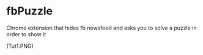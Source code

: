 # fbPuzzle
Chrome extension that hides fb newsfeed and asks you to solve a puzzle in order to show it

(Tut1.PNG)
